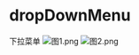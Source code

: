 # dropDownMenu
下拉菜单
![图1.png](http://chuantu.biz/t5/74/1493192583x1822613103.png)
![图2.png](http://chuantu.biz/t5/74/1493192632x1822613103.png)
